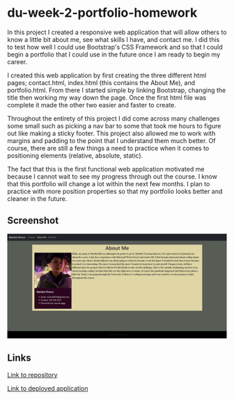 # du-week-2-portfolio-homework

In this project I created a responsive web application that will allow others to know a little bit about me, see what skills I have, and contact me. I did this to test how well I could use Bootstrap's CSS Framework and so that I could begin a portfolio that I could use in the future once I am ready to begin my career.

I created this web application by first creating the three different html pages; contact.html, index.html (this contains the About Me), and portfolio.html. From there I started simple by linking Bootstrap, changing the title then working my way down the page. Once the first html file was complete it made the other two easier and faster to create.

Throughout the entirety of this project I did come across many challenges some small such as picking a nav bar to some that took me hours to figure out like making a sticky footer. This project also allowed me to work with margins and padding to the point that I understand them much better. Of course, there are still a few things a need to practice when it comes to positioning elements (relative, absolute, static).

The fact that this is the first functional web application motivated me because I cannot wait to see my progress through out the course. I know that this portfolio will change a lot within the next few months. I plan to practice with more position properties so that my portfolio looks better and cleaner in the future.

## Screenshot
![screenshot](assets/portfolio-screenshot.PNG)

## Links

[Link to repository](https://github.com/mrivera0014/du-week-2-portfolio-homework)

[Link to deployed application](https://mrivera0014.github.io/du-week-2-portfolio-homework/)